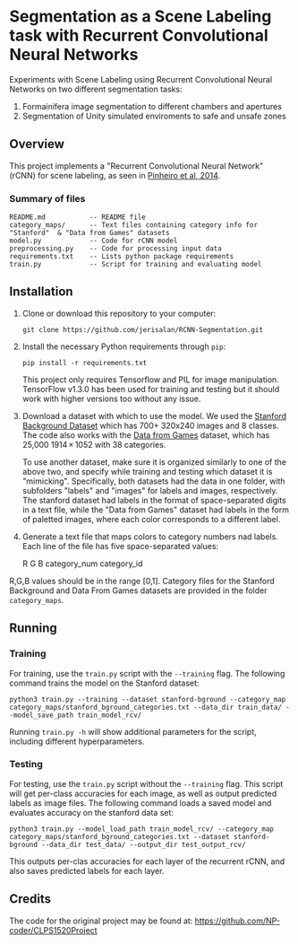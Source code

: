 # Segmentation as a Scene Labeling task with Recurrent Convolutional Neural Networks
Experiments with Scene Labeling using Recurrent Convolutional Neural Networks on two different segmentation tasks:
1. Formainifera image segmentation to different chambers and apertures
2. Segmentation of Unity simulated enviroments to safe and unsafe zones

## Overview
This project implements a "Recurrent Convolutional Neural Network" (rCNN) for scene labeling,
as seen in [Pinheiro et al, 2014](http://www.jmlr.org/proceedings/papers/v32/pinheiro14.pdf).

### Summary of files
    README.md           -- README file
    category_maps/      -- Text files containing category info for "Stanford"  & "Data from Games" datasets
    model.py            -- Code for rCNN model
    preprocessing.py    -- Code for processing input data
    requirements.txt    -- Lists python package requirements
    train.py            -- Script for training and evaluating model

## Installation
 1. Clone or download this repository to your computer:

    ```git clone https://github.com/jerisalan/RCNN-Segmentation.git```

 2. Install the necessary Python requirements through `pip`:

    ```pip install -r requirements.txt```

    This project only requires Tensorflow and PIL for image manipulation. TensorFlow v1.3.0 has been used for training and testing but it should work with higher versions too without any issue.

 3. Download a dataset with which to use the model.
 We used the [Stanford Background Dataset](http://dags.stanford.edu/projects/scenedataset.html) which has 700+ 320x240 images and 8 classes.
 The code also works with the [Data from Games](https://download.visinf.tu-darmstadt.de/data/from_games/)
 dataset, which has 25,000 1914 × 1052 with 38 categories.

    To use another dataset, make sure it is organized similarly to one of the above two, and specify while training and testing which dataset it is "mimicking".
  Specifically, both datasets had the data in one folder, with subfolders "labels" and "images" for labels and images, respectively.
  The stanford dataset had labels in the format of space-separated digits in a text file, while the "Data from  Games" dataset had labels in the form of paletted images,
   where each color corresponds to a different label.

  4. Generate a text file that maps colors to category numbers nad labels. Each line of the file has five space-separated values:


      R  G  B category_num category_id

   R,G,B values should be in the range [0,1].
   Category files for the Stanford Background and Data From Games datasets are provided in the folder `category_maps`.

## Running

### Training
For training, use the `train.py` script with the `--training` flag. The following command trains the model on the Stanford dataset:

    python3 train.py --training --dataset stanford-bground --category_map category_maps/stanford_bground_categories.txt --data_dir train_data/ --model_save_path train_model_rcv/


Running `train.py -h` will show additional parameters for the script, including different hyperparameters.

### Testing
For testing, use the `train.py` script without the `--training` flag.
This script will get per-class accuracies for each image, as well as output predicted labels as image files.
The following command loads a saved model and evaluates accuracy on the stanford data set:

    python3 train.py --model_load_path train_model_rcv/ --category_map category_maps/stanford_bground_categories.txt --dataset stanford-bground --data_dir test_data/ --output_dir test_output_rcv/


This outputs per-clas accuracies for each layer of the recurrent rCNN, and also saves predicted labels for each layer.

## Credits

The code for the original project may be found at: https://github.com/NP-coder/CLPS1520Project
